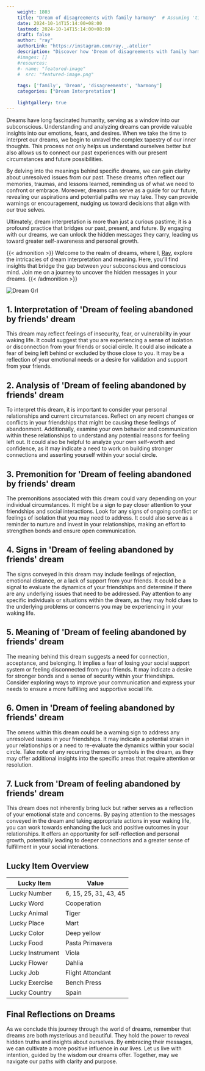 ```yaml
---
    weight: 1803
    title: "Dream of disagreements with family harmony"  # Assuming 'title' column exists
    date: 2024-10-14T15:14:00+08:00
    lastmod: 2024-10-14T15:14:00+08:00
    draft: false
    author: "ray"
    authorLink: "https://instagram.com/ray._.atelier"
    description: "Discover how 'Dream of disagreements with family harmony' can interpret your future and uncover its significant meanings in your life."
    #images: []
    #resources:
    #- name: "featured-image"
    #  src: "featured-image.png"
    
    tags: ['family', 'Dream', 'disagreements', 'harmony']
    categories: ["Dream Interpretation"]
    
    lightgallery: true
---
```

    
Dreams have long fascinated humanity, serving as a window into our subconscious. Understanding and analyzing dreams can provide valuable insights into our emotions, fears, and desires. When we take the time to interpret our dreams, we begin to unravel the complex tapestry of our inner thoughts. This process not only helps us understand ourselves better but also allows us to connect our past experiences with our present circumstances and future possibilities.

By delving into the meanings behind specific dreams, we can gain clarity about unresolved issues from our past. These dreams often reflect our memories, traumas, and lessons learned, reminding us of what we need to confront or embrace. Moreover, dreams can serve as a guide for our future, revealing our aspirations and potential paths we may take. They can provide warnings or encouragement, nudging us toward decisions that align with our true selves.

Ultimately, dream interpretation is more than just a curious pastime; it is a profound practice that bridges our past, present, and future. By engaging with our dreams, we can unlock the hidden messages they carry, leading us toward greater self-awareness and personal growth.

{{< admonition >}}
Welcome to the realm of dreams, where I, [Ray](https://instagram.com/ray._.atelier), explore the intricacies of dream interpretation and meaning. Here, you’ll find insights that bridge the gap between your subconscious and conscious mind. Join me on a journey to uncover the hidden messages in your dreams.
{{< /admonition >}}

![Dream Grl](https://cdn.pixabay.com/photo/2017/11/02/03/35/gothic-2910057_1280.jpg "Dream Grl")

## 1. Interpretation of 'Dream of feeling abandoned by friends' dream
 This dream may reflect feelings of insecurity, fear, or vulnerability in your waking life. It could suggest that you are experiencing a sense of isolation or disconnection from your friends or social circle. It could also indicate a fear of being left behind or excluded by those close to you. It may be a reflection of your emotional needs or a desire for validation and support from your friends.

## 2. Analysis of 'Dream of feeling abandoned by friends' dream
 To interpret this dream, it is important to consider your personal relationships and current circumstances. Reflect on any recent changes or conflicts in your friendships that might be causing these feelings of abandonment. Additionally, examine your own behavior and communication within these relationships to understand any potential reasons for feeling left out. It could also be helpful to analyze your own self-worth and confidence, as it may indicate a need to work on building stronger connections and asserting yourself within your social circle.

## 3. Premonition for 'Dream of feeling abandoned by friends' dream
 The premonitions associated with this dream could vary depending on your individual circumstances. It might be a sign to pay closer attention to your friendships and social interactions. Look for any signs of ongoing conflict or feelings of isolation that you may need to address. It could also serve as a reminder to nurture and invest in your relationships, making an effort to strengthen bonds and ensure open communication.

## 4. Signs in 'Dream of feeling abandoned by friends' dream
 The signs conveyed in this dream may include feelings of rejection, emotional distance, or a lack of support from your friends. It could be a signal to evaluate the dynamics of your friendships and determine if there are any underlying issues that need to be addressed. Pay attention to any specific individuals or situations within the dream, as they may hold clues to the underlying problems or concerns you may be experiencing in your waking life.

## 5. Meaning of 'Dream of feeling abandoned by friends' dream
 The meaning behind this dream suggests a need for connection, acceptance, and belonging. It implies a fear of losing your social support system or feeling disconnected from your friends. It may indicate a desire for stronger bonds and a sense of security within your friendships. Consider exploring ways to improve your communication and express your needs to ensure a more fulfilling and supportive social life.

## 6. Omen in 'Dream of feeling abandoned by friends' dream
 The omens within this dream could be a warning sign to address any unresolved issues in your friendships. It may indicate a potential strain in your relationships or a need to re-evaluate the dynamics within your social circle. Take note of any recurring themes or symbols in the dream, as they may offer additional insights into the specific areas that require attention or resolution.

## 7. Luck from 'Dream of feeling abandoned by friends' dream
 This dream does not inherently bring luck but rather serves as a reflection of your emotional state and concerns. By paying attention to the messages conveyed in the dream and taking appropriate actions in your waking life, you can work towards enhancing the luck and positive outcomes in your relationships. It offers an opportunity for self-reflection and personal growth, potentially leading to deeper connections and a greater sense of fulfillment in your social interactions.

## Lucky Item Overview
| Lucky Item          | Value              |
|---------------|--------------------|
| Lucky Number        | 6, 15, 25, 31, 43, 45  |
| Lucky Word          | Cooperation |
| Lucky Animal        | Tiger |
| Lucky Place         | Mart     |
| Lucky Color         | Deep yellow     |
| Lucky Food          | Pasta Primavera      |
| Lucky Instrument    | Viola |
| Lucky Flower        | Dahlia    |
| Lucky Job           | Flight Attendant       |
| Lucky Exercise      | Bench Press  |
| Lucky Country       | Spain    |


##  Final Reflections on Dreams

As we conclude this journey through the world of dreams, remember that dreams are both mysterious and beautiful. They hold the power to reveal hidden truths and insights about ourselves. By embracing their messages, we can cultivate a more positive influence in our lives. Let us live with intention, guided by the wisdom our dreams offer. Together, may we navigate our paths with clarity and purpose.
